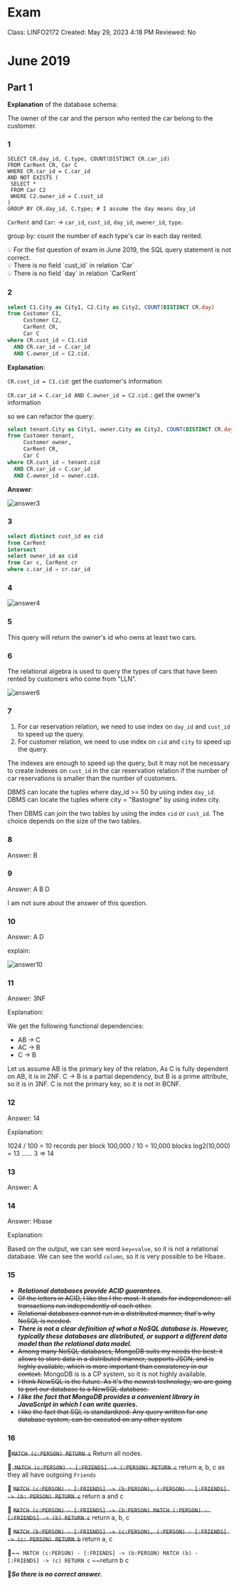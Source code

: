 # Exam

Class: LINFO2172
Created: May 29, 2023 4:18 PM
Reviewed: No

# **June 2019**

## **Part 1**

**Explanation** of the database schema:

The owner of the car and the person who rented the car belong to the customer.


### **1**

```
SELECT CR.day_id, C.type, COUNT(DISTINCT CR.car_id)
FROM CarRent CR, Car C
WHERE CR.car_id = C.car_id
AND NOT EXISTS (
 SELECT *
 FROM Car C2
 WHERE C2.owner_id = C.cust_id
)
GROUP BY CR.day_id, C.type; # I assume the day means day_id
```

`CarRent` and `Car`: -> `car_id`, `cust_id`, `day_id`, `owener_id`, `type`.

group by: count the number of each type's car in each day rented.

<aside>
💡 For the fist question of exam in June 2019, the SQL query statement is not correct.

</aside>

<aside>
💡 There is no field `cust_id` in relation `Car`

</aside>

<aside>
💡 There is no field `day` in relation `CarRent`

</aside>

### **2**

```sql
select C1.City as City1, C2.City as City2, COUNT(DISTINCT CR.day)
from Customer C1,
     Customer C2,
     CarRent CR,
     Car C
where CR.cust_id = C1.cid
  AND CR.car_id = C.car_id
  AND C.owner_id = C2.cid.
```

**Explanation**:


`CR.cust_id = C1.cid`: get the customer's information

`CR.car_id = C.car_id AND C.owner_id = C2.cid.`: get the owner's information

so we can refactor the query:

```sql
select tenant.City as City1, owner.City as City2, COUNT(DISTINCT CR.day)
from Customer tenant,
     Customer owner,
     CarRent CR,
     Car C
where CR.cust_id = tenant.cid
  AND CR.car_id = C.car_id
  AND C.owner_id = owner.cid.
```

**Answer**: 

![answer3](exam/2.jpg)


### **3**

```sql
select distinct cust_id as cid
from CarRent
intersect
select owner_id as cid
from Car c, CarRent cr
where c.car_id = cr.car_id
```

### **4**

![answer4](exam/3.jpg)


### **5**

This query will return the owner's id who owns at least two cars.

### **6**

The relational algebra is used to query the types of cars that have been rented by customers who come from
"LLN".


![answer6](exam/6.png)

### **7**

1. For car reservation relation, we need to use index on `day_id` and `cust_id` to speed up the query.
2. For customer relation, we need to use index on `cid` and `city` to speed up the query.

The indexes are enough to speed up the query, but it may not be necessary to create
indexes on `cust_id` in the car reservation relation if the number of car reservations is smaller than the number of customers.

DBMS can locate the tuples where day_id >= 50 by using index `day_id`.
DBMS can locate the tuples where city = "Bastogne" by using index city.

Then DBMS can join the two tables by using the index `cid` or `cust_id`.
The choice depends on the size of the two tables.

### **8**

Answer: B

### **9**

Answer: A B D

I am not sure about the answer of this question.

### **10**

Answer: A D

explain:

![answer10](exam/10.png)

### **11**

Answer: 3NF

Explanation:

We get the following functional dependencies:

- AB -> C
- AC -> B
- C -> B

Let us assume AB is the primary key of the relation,
As C is fully dependent on AB, it is in 2NF.
C -> B is a partial dependency, but B is a prime attribute, so it is in 3NF.
C is not the primary key, so it is not in BCNF.

### **12**

Answer: 14

Explanation:

1024 / 100 = 10 records per block
100,000 / 10 = 10,000 blocks
log2(10,000) = 13 ...... 3 => 14

### **13**

Answer: A


### **14**

Answer: Hbase

Explanation:

Based on the output, we can see word `key=value`, so it is not a relational database.
We can see the world `column`, so it is very possible to be Hbase.

### **15**

- **_Relational databases provide ACID guarantees._**
- ~~Of the letters in ACID, I like the I the most. It stands for independence: all transactions run
independently of each other.~~
- ~~Relational databases cannot run in a distributed manner, that's why NoSQL is needed.~~
- **_There is not a clear definition of what a NoSQL database is. However, typically these databases
are distributed, or support a different data model than the relational data model._**
- ~~Among many NoSQL databases, MongoDB suits my needs the best: it allows to store data in a
distributed manner, supports JSON, and is highly available, which is more important than
consistency in our context.~~ MongoDB is is a CP system, so it is not highly available.
- ~~I think NewSQL is the future. As it's the newest technology, we are going to port our database to a NewSQL database.~~
- **_I like the fact that MongoDB provides a convenient library in JavaScript in which I can write
queries._**
- ~~I like the fact that SQL is standardized. Any query written for one database system, can be
executed on any other system~~

### **16**

~~`MATCH (c:PERSON)
RETURN c`~~ Return all nodes.

~~` MATCH (c:PERSON) - [:FRIENDS] -> (:PERSON)
RETURN c`~~ return a, b, c as they all have outgoing `Friends`

 ~~`MATCH (c:PERSON) - [:FRIENDS] -> (b:PERSON),
(:PERSON) - [:FRIENDS] -> (b: PERSON)
RETURN c`~~ return a and c 

 ~~`MATCH (c:PERSON) - [:FRIENDS] -> (b:PERSON)
MATCH (:PERSON) - [:FRIENDS] -> (b)
RETURN c`~~ return a, b, c

 ~~`MATCH (b:PERSON) - [:FRIENDS] -> (c:PERSON),
(:PERSON) - [:FRIENDS] -> (c: PERSON)
RETURN b`~~ return a, c

~~` MATCH (c:PERSON) - [:FRIENDS] -> (b:PERSON)
MATCH (b) - [:FRIENDS] -> (c)
RETURN c` ~~return b c

:dancers:***So there is no correct answer.***
